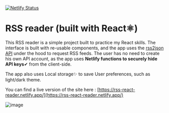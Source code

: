 [![Netlify Status](https://api.netlify.com/api/v1/badges/b72de571-8c9f-4b7b-ac7d-788bdcfe1d63/deploy-status)](https://app.netlify.com/sites/nervous-panini-4ea298/deploys)

# RSS reader (built with React⚛️)

This RSS reader is a simple project built to practice my React skills. The interface is built with re-usable components, and the app uses the [rss2json API](https://rss2json.com/) under the hood to request RSS feeds. The user has no need to create his own API account, as the app uses **Netlify functions to securely hide API keys**✔ from the client-side.

The app also uses Local storage✨ to save User preferences, such as light/dark theme.

You can find a live version of the site here : [https://rss-react-reader.netlify.app/](https://rss-react-reader.netlify.app/)

![image](https://user-images.githubusercontent.com/47149772/131477460-21f71c1a-a1a4-4c04-88a0-4141ed051557.png)



